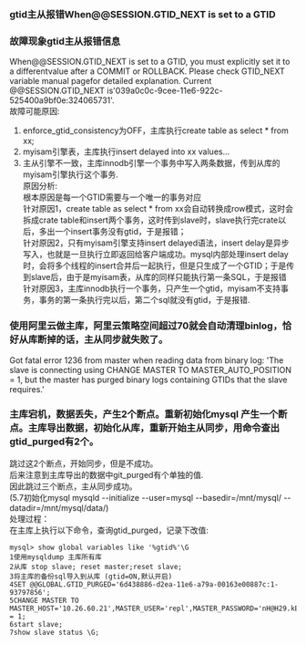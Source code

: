 ### gtid主从报错When@@SESSION.GTID_NEXT is set to a GTID
### 故障现象gtid主从报错信息 
When@@SESSION.GTID_NEXT is set to a GTID, you must explicitly set it to a differentvalue after a COMMIT or ROLLBACK. Please check GTID_NEXT variable manual pagefor detailed explanation. Current @@SESSION.GTID_NEXT is'039a0c0c-9cee-11e6-922c-525400a9bf0e:324065731'.<br> 
故障可能原因:<br>
1. enforce_gtid_consistency为OFF，主库执行create table as select * from xx;
2. myisam引擎表，主库执行insert delayed into xx values...
3. 主从引擎不一致，主库innodb引擎一个事务中写入两条数据，传到从库的myisam引擎执行这个事务.<br> 
原因分析:<br>
根本原因是每一个GTID需要与一个唯一的事务对应<br>
针对原因1，create table as select * from xx会自动转换成row模式，这时会拆成crate table和insert两个事务，这时传到slave时，slave执行完crate以后，多出一个insert事务没有gtid，于是报错；<br>
针对原因2，只有myisam引擎支持insert delayed语法，insert delay是异步写入，也就是一旦执行立即返回给客户端成功。mysql内部处理insert delay时，会将多个线程的insert合并后一起执行，但是只生成了一个GTID；于是传到slave后，由于是myisam表，从库的同样只能执行第一条SQL，于是报错<br>
针对原因3，主库innodb执行一个事务，只产生一个gtid，myisam不支持事务，事务的第一条执行完以后，第二个sql就没有gtid，于是报错.<br>
### 使用阿里云做主库，阿里云策略空间超过70就会自动清理binlog，恰好从库断掉的话，主从同步就失败了。
Got fatal error 1236 from master when reading data from binary log: 'The slave is connecting using CHANGE MASTER TO MASTER_AUTO_POSITION = 1, but the master has purged binary logs containing GTIDs that the slave requires.'

### 主库宕机，数据丢失，产生2个断点。重新初始化mysql 产生一个断点。主库导出数据，初始化从库，重新开始主从同步，用命令查出gtid_purged有2个。 
跳过这2个断点，开始同步，但是不成功。<br>
后来注意到主库导出的数据中git_purged有个单独的值.<br>
因此跳过三个断点，主从同步成功。<br>
(5.7初始化mysql mysqld --initialize --user=mysql --basedir=/mnt/mysql/ --datadir=/mnt/mysql/data/)<br>
处理过程：<br>
在主库上执行以下命令，查询gtid_purged，记录下改值:<br>
```
mysql> show global variables like '%gtid%'\G 
1使用mysqldump 主库所有库 
2从库 stop slave; reset master;reset slave; 
3将主库的备份sql导入到从库 (gtid=ON,默认开启) 
4SET @@GLOBAL.GTID_PURGED='6d438886-d2ea-11e6-a79a-00163e00887c:1-93797856'; 
5CHANGE MASTER TO MASTER_HOST='10.26.60.21',MASTER_USER='repl',MASTER_PASSWORD='nH@H29.kEA7',MASTER_PORT=3306,MASTER_AUTO_POSITION = 1; 
6start slave; 
7show slave status \G;
```
